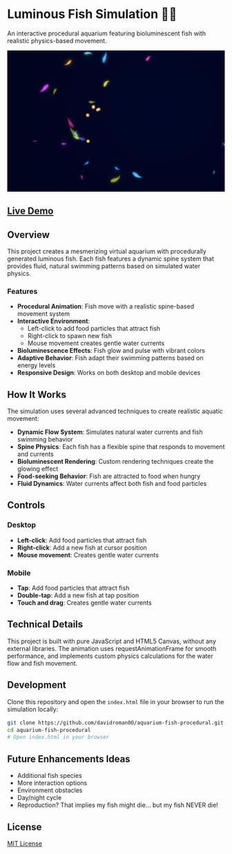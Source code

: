 # Luminous Fish Simulation 🐠✨

An interactive procedural aquarium featuring bioluminescent fish with realistic physics-based movement.

![Procedural Aquarium Preview](procedural-fishes-aquarium.png)

## [Live Demo](https://procedural-aquarium.vercel.app/)

## Overview

This project creates a mesmerizing virtual aquarium with procedurally generated luminous fish. Each fish features a dynamic spine system that provides fluid, natural swimming patterns based on simulated water physics.

### Features

- **Procedural Animation**: Fish move with a realistic spine-based movement system
- **Interactive Environment**: 
  - Left-click to add food particles that attract fish
  - Right-click to spawn new fish
  - Mouse movement creates gentle water currents
- **Bioluminescence Effects**: Fish glow and pulse with vibrant colors
- **Adaptive Behavior**: Fish adapt their swimming patterns based on energy levels
- **Responsive Design**: Works on both desktop and mobile devices

## How It Works

The simulation uses several advanced techniques to create realistic aquatic movement:

- **Dynamic Flow System**: Simulates natural water currents and fish swimming behavior
- **Spine Physics**: Each fish has a flexible spine that responds to movement and currents
- **Bioluminescent Rendering**: Custom rendering techniques create the glowing effect
- **Food-seeking Behavior**: Fish are attracted to food when hungry
- **Fluid Dynamics**: Water currents affect both fish and food particles

## Controls

### Desktop
- **Left-click**: Add food particles that attract fish
- **Right-click**: Add a new fish at cursor position
- **Mouse movement**: Creates gentle water currents

### Mobile
- **Tap**: Add food particles that attract fish
- **Double-tap**: Add a new fish at tap position
- **Touch and drag**: Creates gentle water currents

## Technical Details

This project is built with pure JavaScript and HTML5 Canvas, without any external libraries. The animation uses requestAnimationFrame for smooth performance, and implements custom physics calculations for the water flow and fish movement.

## Development

Clone this repository and open the `index.html` file in your browser to run the simulation locally:

```bash
git clone https://github.com/davidroman0O/aquarium-fish-procedural.git
cd aquarium-fish-procedural
# Open index.html in your browser
```

## Future Enhancements Ideas

- Additional fish species
- More interaction options
- Environment obstacles
- Day/night cycle
- Reproduction? That implies my fish might die... but my fish NEVER die!

## License

[MIT License](LICENSE)
